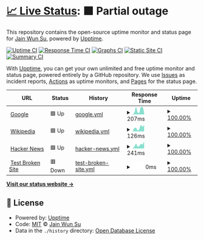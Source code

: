 # [📈 Live Status](https://johnny12150.github.io/demo_upptime): <!--live status--> **🟧 Partial outage**

This repository contains the open-source uptime monitor and status page for [Jain Wun Su](https://www.youtube.com/channel/UC9nZtmS0ODarC6hLQUkuwhA), powered by [Upptime](https://github.com/upptime/upptime).

[![Uptime CI](https://github.com/johnny12150/demo_upptime/workflows/Uptime%20CI/badge.svg)](https://github.com/johnny12150/demo_upptime/actions?query=workflow%3A%22Uptime+CI%22)
[![Response Time CI](https://github.com/johnny12150/demo_upptime/workflows/Response%20Time%20CI/badge.svg)](https://github.com/johnny12150/demo_upptime/actions?query=workflow%3A%22Response+Time+CI%22)
[![Graphs CI](https://github.com/johnny12150/demo_upptime/workflows/Graphs%20CI/badge.svg)](https://github.com/johnny12150/demo_upptime/actions?query=workflow%3A%22Graphs+CI%22)
[![Static Site CI](https://github.com/johnny12150/demo_upptime/workflows/Static%20Site%20CI/badge.svg)](https://github.com/johnny12150/demo_upptime/actions?query=workflow%3A%22Static+Site+CI%22)
[![Summary CI](https://github.com/johnny12150/demo_upptime/workflows/Summary%20CI/badge.svg)](https://github.com/johnny12150/demo_upptime/actions?query=workflow%3A%22Summary+CI%22)

With [Upptime](https://upptime.js.org), you can get your own unlimited and free uptime monitor and status page, powered entirely by a GitHub repository. We use [Issues](https://github.com/johnny12150/demo_upptime/issues) as incident reports, [Actions](https://github.com/johnny12150/demo_upptime/actions) as uptime monitors, and [Pages](https://johnny12150.github.io/demo_upptime) for the status page.

<!--start: status pages-->
<!-- This summary is generated by Upptime (https://github.com/upptime/upptime) -->
<!-- Do not edit this manually, your changes will be overwritten -->
<!-- prettier-ignore -->
| URL | Status | History | Response Time | Uptime |
| --- | ------ | ------- | ------------- | ------ |
| <img alt="" src="https://icons.duckduckgo.com/ip3/www.google.com.ico" height="13"> [Google](https://www.google.com) | 🟩 Up | [google.yml](https://github.com/johnny12150/demo_uptime/commits/HEAD/history/google.yml) | <details><summary><img alt="Response time graph" src="./graphs/google/response-time-week.png" height="20"> 207ms</summary><br><a href="https://johnny12150.github.io/demo_uptime/history/google"><img alt="Response time 110" src="https://img.shields.io/endpoint?url=https%3A%2F%2Fraw.githubusercontent.com%2Fjohnny12150%2Fdemo_uptime%2FHEAD%2Fapi%2Fgoogle%2Fresponse-time.json"></a><br><a href="https://johnny12150.github.io/demo_uptime/history/google"><img alt="24-hour response time 76" src="https://img.shields.io/endpoint?url=https%3A%2F%2Fraw.githubusercontent.com%2Fjohnny12150%2Fdemo_uptime%2FHEAD%2Fapi%2Fgoogle%2Fresponse-time-day.json"></a><br><a href="https://johnny12150.github.io/demo_uptime/history/google"><img alt="7-day response time 207" src="https://img.shields.io/endpoint?url=https%3A%2F%2Fraw.githubusercontent.com%2Fjohnny12150%2Fdemo_uptime%2FHEAD%2Fapi%2Fgoogle%2Fresponse-time-week.json"></a><br><a href="https://johnny12150.github.io/demo_uptime/history/google"><img alt="30-day response time 127" src="https://img.shields.io/endpoint?url=https%3A%2F%2Fraw.githubusercontent.com%2Fjohnny12150%2Fdemo_uptime%2FHEAD%2Fapi%2Fgoogle%2Fresponse-time-month.json"></a><br><a href="https://johnny12150.github.io/demo_uptime/history/google"><img alt="1-year response time 110" src="https://img.shields.io/endpoint?url=https%3A%2F%2Fraw.githubusercontent.com%2Fjohnny12150%2Fdemo_uptime%2FHEAD%2Fapi%2Fgoogle%2Fresponse-time-year.json"></a></details> | <details><summary><a href="https://johnny12150.github.io/demo_uptime/history/google">100.00%</a></summary><a href="https://johnny12150.github.io/demo_uptime/history/google"><img alt="All-time uptime 100.00%" src="https://img.shields.io/endpoint?url=https%3A%2F%2Fraw.githubusercontent.com%2Fjohnny12150%2Fdemo_uptime%2FHEAD%2Fapi%2Fgoogle%2Fuptime.json"></a><br><a href="https://johnny12150.github.io/demo_uptime/history/google"><img alt="24-hour uptime 100.00%" src="https://img.shields.io/endpoint?url=https%3A%2F%2Fraw.githubusercontent.com%2Fjohnny12150%2Fdemo_uptime%2FHEAD%2Fapi%2Fgoogle%2Fuptime-day.json"></a><br><a href="https://johnny12150.github.io/demo_uptime/history/google"><img alt="7-day uptime 100.00%" src="https://img.shields.io/endpoint?url=https%3A%2F%2Fraw.githubusercontent.com%2Fjohnny12150%2Fdemo_uptime%2FHEAD%2Fapi%2Fgoogle%2Fuptime-week.json"></a><br><a href="https://johnny12150.github.io/demo_uptime/history/google"><img alt="30-day uptime 100.00%" src="https://img.shields.io/endpoint?url=https%3A%2F%2Fraw.githubusercontent.com%2Fjohnny12150%2Fdemo_uptime%2FHEAD%2Fapi%2Fgoogle%2Fuptime-month.json"></a><br><a href="https://johnny12150.github.io/demo_uptime/history/google"><img alt="1-year uptime 100.00%" src="https://img.shields.io/endpoint?url=https%3A%2F%2Fraw.githubusercontent.com%2Fjohnny12150%2Fdemo_uptime%2FHEAD%2Fapi%2Fgoogle%2Fuptime-year.json"></a></details>
| <img alt="" src="https://icons.duckduckgo.com/ip3/en.wikipedia.org.ico" height="13"> [Wikipedia](https://en.wikipedia.org) | 🟩 Up | [wikipedia.yml](https://github.com/johnny12150/demo_uptime/commits/HEAD/history/wikipedia.yml) | <details><summary><img alt="Response time graph" src="./graphs/wikipedia/response-time-week.png" height="20"> 126ms</summary><br><a href="https://johnny12150.github.io/demo_uptime/history/wikipedia"><img alt="Response time 211" src="https://img.shields.io/endpoint?url=https%3A%2F%2Fraw.githubusercontent.com%2Fjohnny12150%2Fdemo_uptime%2FHEAD%2Fapi%2Fwikipedia%2Fresponse-time.json"></a><br><a href="https://johnny12150.github.io/demo_uptime/history/wikipedia"><img alt="24-hour response time 205" src="https://img.shields.io/endpoint?url=https%3A%2F%2Fraw.githubusercontent.com%2Fjohnny12150%2Fdemo_uptime%2FHEAD%2Fapi%2Fwikipedia%2Fresponse-time-day.json"></a><br><a href="https://johnny12150.github.io/demo_uptime/history/wikipedia"><img alt="7-day response time 126" src="https://img.shields.io/endpoint?url=https%3A%2F%2Fraw.githubusercontent.com%2Fjohnny12150%2Fdemo_uptime%2FHEAD%2Fapi%2Fwikipedia%2Fresponse-time-week.json"></a><br><a href="https://johnny12150.github.io/demo_uptime/history/wikipedia"><img alt="30-day response time 201" src="https://img.shields.io/endpoint?url=https%3A%2F%2Fraw.githubusercontent.com%2Fjohnny12150%2Fdemo_uptime%2FHEAD%2Fapi%2Fwikipedia%2Fresponse-time-month.json"></a><br><a href="https://johnny12150.github.io/demo_uptime/history/wikipedia"><img alt="1-year response time 211" src="https://img.shields.io/endpoint?url=https%3A%2F%2Fraw.githubusercontent.com%2Fjohnny12150%2Fdemo_uptime%2FHEAD%2Fapi%2Fwikipedia%2Fresponse-time-year.json"></a></details> | <details><summary><a href="https://johnny12150.github.io/demo_uptime/history/wikipedia">100.00%</a></summary><a href="https://johnny12150.github.io/demo_uptime/history/wikipedia"><img alt="All-time uptime 100.00%" src="https://img.shields.io/endpoint?url=https%3A%2F%2Fraw.githubusercontent.com%2Fjohnny12150%2Fdemo_uptime%2FHEAD%2Fapi%2Fwikipedia%2Fuptime.json"></a><br><a href="https://johnny12150.github.io/demo_uptime/history/wikipedia"><img alt="24-hour uptime 100.00%" src="https://img.shields.io/endpoint?url=https%3A%2F%2Fraw.githubusercontent.com%2Fjohnny12150%2Fdemo_uptime%2FHEAD%2Fapi%2Fwikipedia%2Fuptime-day.json"></a><br><a href="https://johnny12150.github.io/demo_uptime/history/wikipedia"><img alt="7-day uptime 100.00%" src="https://img.shields.io/endpoint?url=https%3A%2F%2Fraw.githubusercontent.com%2Fjohnny12150%2Fdemo_uptime%2FHEAD%2Fapi%2Fwikipedia%2Fuptime-week.json"></a><br><a href="https://johnny12150.github.io/demo_uptime/history/wikipedia"><img alt="30-day uptime 100.00%" src="https://img.shields.io/endpoint?url=https%3A%2F%2Fraw.githubusercontent.com%2Fjohnny12150%2Fdemo_uptime%2FHEAD%2Fapi%2Fwikipedia%2Fuptime-month.json"></a><br><a href="https://johnny12150.github.io/demo_uptime/history/wikipedia"><img alt="1-year uptime 100.00%" src="https://img.shields.io/endpoint?url=https%3A%2F%2Fraw.githubusercontent.com%2Fjohnny12150%2Fdemo_uptime%2FHEAD%2Fapi%2Fwikipedia%2Fuptime-year.json"></a></details>
| <img alt="" src="https://icons.duckduckgo.com/ip3/news.ycombinator.com.ico" height="13"> [Hacker News](https://news.ycombinator.com) | 🟩 Up | [hacker-news.yml](https://github.com/johnny12150/demo_uptime/commits/HEAD/history/hacker-news.yml) | <details><summary><img alt="Response time graph" src="./graphs/hacker-news/response-time-week.png" height="20"> 241ms</summary><br><a href="https://johnny12150.github.io/demo_uptime/history/hacker-news"><img alt="Response time 296" src="https://img.shields.io/endpoint?url=https%3A%2F%2Fraw.githubusercontent.com%2Fjohnny12150%2Fdemo_uptime%2FHEAD%2Fapi%2Fhacker-news%2Fresponse-time.json"></a><br><a href="https://johnny12150.github.io/demo_uptime/history/hacker-news"><img alt="24-hour response time 451" src="https://img.shields.io/endpoint?url=https%3A%2F%2Fraw.githubusercontent.com%2Fjohnny12150%2Fdemo_uptime%2FHEAD%2Fapi%2Fhacker-news%2Fresponse-time-day.json"></a><br><a href="https://johnny12150.github.io/demo_uptime/history/hacker-news"><img alt="7-day response time 241" src="https://img.shields.io/endpoint?url=https%3A%2F%2Fraw.githubusercontent.com%2Fjohnny12150%2Fdemo_uptime%2FHEAD%2Fapi%2Fhacker-news%2Fresponse-time-week.json"></a><br><a href="https://johnny12150.github.io/demo_uptime/history/hacker-news"><img alt="30-day response time 270" src="https://img.shields.io/endpoint?url=https%3A%2F%2Fraw.githubusercontent.com%2Fjohnny12150%2Fdemo_uptime%2FHEAD%2Fapi%2Fhacker-news%2Fresponse-time-month.json"></a><br><a href="https://johnny12150.github.io/demo_uptime/history/hacker-news"><img alt="1-year response time 296" src="https://img.shields.io/endpoint?url=https%3A%2F%2Fraw.githubusercontent.com%2Fjohnny12150%2Fdemo_uptime%2FHEAD%2Fapi%2Fhacker-news%2Fresponse-time-year.json"></a></details> | <details><summary><a href="https://johnny12150.github.io/demo_uptime/history/hacker-news">100.00%</a></summary><a href="https://johnny12150.github.io/demo_uptime/history/hacker-news"><img alt="All-time uptime 100.00%" src="https://img.shields.io/endpoint?url=https%3A%2F%2Fraw.githubusercontent.com%2Fjohnny12150%2Fdemo_uptime%2FHEAD%2Fapi%2Fhacker-news%2Fuptime.json"></a><br><a href="https://johnny12150.github.io/demo_uptime/history/hacker-news"><img alt="24-hour uptime 100.00%" src="https://img.shields.io/endpoint?url=https%3A%2F%2Fraw.githubusercontent.com%2Fjohnny12150%2Fdemo_uptime%2FHEAD%2Fapi%2Fhacker-news%2Fuptime-day.json"></a><br><a href="https://johnny12150.github.io/demo_uptime/history/hacker-news"><img alt="7-day uptime 100.00%" src="https://img.shields.io/endpoint?url=https%3A%2F%2Fraw.githubusercontent.com%2Fjohnny12150%2Fdemo_uptime%2FHEAD%2Fapi%2Fhacker-news%2Fuptime-week.json"></a><br><a href="https://johnny12150.github.io/demo_uptime/history/hacker-news"><img alt="30-day uptime 100.00%" src="https://img.shields.io/endpoint?url=https%3A%2F%2Fraw.githubusercontent.com%2Fjohnny12150%2Fdemo_uptime%2FHEAD%2Fapi%2Fhacker-news%2Fuptime-month.json"></a><br><a href="https://johnny12150.github.io/demo_uptime/history/hacker-news"><img alt="1-year uptime 100.00%" src="https://img.shields.io/endpoint?url=https%3A%2F%2Fraw.githubusercontent.com%2Fjohnny12150%2Fdemo_uptime%2FHEAD%2Fapi%2Fhacker-news%2Fuptime-year.json"></a></details>
| <img alt="" src="https://icons.duckduckgo.com/ip3/thissitedoesnotexist.koj.co.ico" height="13"> [Test Broken Site](https://thissitedoesnotexist.koj.co) | 🟥 Down | [test-broken-site.yml](https://github.com/johnny12150/demo_uptime/commits/HEAD/history/test-broken-site.yml) | <details><summary><img alt="Response time graph" src="./graphs/test-broken-site/response-time-week.png" height="20"> 0ms</summary><br><a href="https://johnny12150.github.io/demo_uptime/history/test-broken-site"><img alt="Response time 0" src="https://img.shields.io/endpoint?url=https%3A%2F%2Fraw.githubusercontent.com%2Fjohnny12150%2Fdemo_uptime%2FHEAD%2Fapi%2Ftest-broken-site%2Fresponse-time.json"></a><br><a href="https://johnny12150.github.io/demo_uptime/history/test-broken-site"><img alt="24-hour response time 0" src="https://img.shields.io/endpoint?url=https%3A%2F%2Fraw.githubusercontent.com%2Fjohnny12150%2Fdemo_uptime%2FHEAD%2Fapi%2Ftest-broken-site%2Fresponse-time-day.json"></a><br><a href="https://johnny12150.github.io/demo_uptime/history/test-broken-site"><img alt="7-day response time 0" src="https://img.shields.io/endpoint?url=https%3A%2F%2Fraw.githubusercontent.com%2Fjohnny12150%2Fdemo_uptime%2FHEAD%2Fapi%2Ftest-broken-site%2Fresponse-time-week.json"></a><br><a href="https://johnny12150.github.io/demo_uptime/history/test-broken-site"><img alt="30-day response time 0" src="https://img.shields.io/endpoint?url=https%3A%2F%2Fraw.githubusercontent.com%2Fjohnny12150%2Fdemo_uptime%2FHEAD%2Fapi%2Ftest-broken-site%2Fresponse-time-month.json"></a><br><a href="https://johnny12150.github.io/demo_uptime/history/test-broken-site"><img alt="1-year response time 0" src="https://img.shields.io/endpoint?url=https%3A%2F%2Fraw.githubusercontent.com%2Fjohnny12150%2Fdemo_uptime%2FHEAD%2Fapi%2Ftest-broken-site%2Fresponse-time-year.json"></a></details> | <details><summary><a href="https://johnny12150.github.io/demo_uptime/history/test-broken-site">100.00%</a></summary><a href="https://johnny12150.github.io/demo_uptime/history/test-broken-site"><img alt="All-time uptime 100.00%" src="https://img.shields.io/endpoint?url=https%3A%2F%2Fraw.githubusercontent.com%2Fjohnny12150%2Fdemo_uptime%2FHEAD%2Fapi%2Ftest-broken-site%2Fuptime.json"></a><br><a href="https://johnny12150.github.io/demo_uptime/history/test-broken-site"><img alt="24-hour uptime 100.00%" src="https://img.shields.io/endpoint?url=https%3A%2F%2Fraw.githubusercontent.com%2Fjohnny12150%2Fdemo_uptime%2FHEAD%2Fapi%2Ftest-broken-site%2Fuptime-day.json"></a><br><a href="https://johnny12150.github.io/demo_uptime/history/test-broken-site"><img alt="7-day uptime 100.00%" src="https://img.shields.io/endpoint?url=https%3A%2F%2Fraw.githubusercontent.com%2Fjohnny12150%2Fdemo_uptime%2FHEAD%2Fapi%2Ftest-broken-site%2Fuptime-week.json"></a><br><a href="https://johnny12150.github.io/demo_uptime/history/test-broken-site"><img alt="30-day uptime 100.00%" src="https://img.shields.io/endpoint?url=https%3A%2F%2Fraw.githubusercontent.com%2Fjohnny12150%2Fdemo_uptime%2FHEAD%2Fapi%2Ftest-broken-site%2Fuptime-month.json"></a><br><a href="https://johnny12150.github.io/demo_uptime/history/test-broken-site"><img alt="1-year uptime 100.00%" src="https://img.shields.io/endpoint?url=https%3A%2F%2Fraw.githubusercontent.com%2Fjohnny12150%2Fdemo_uptime%2FHEAD%2Fapi%2Ftest-broken-site%2Fuptime-year.json"></a></details>

<!--end: status pages-->

[**Visit our status website →**](https://johnny12150.github.io/demo_upptime)

## 📄 License

- Powered by: [Upptime](https://github.com/upptime/upptime)
- Code: [MIT](./LICENSE) © [Jain Wun Su](https://www.youtube.com/channel/UC9nZtmS0ODarC6hLQUkuwhA)
- Data in the `./history` directory: [Open Database License](https://opendatacommons.org/licenses/odbl/1-0/)
